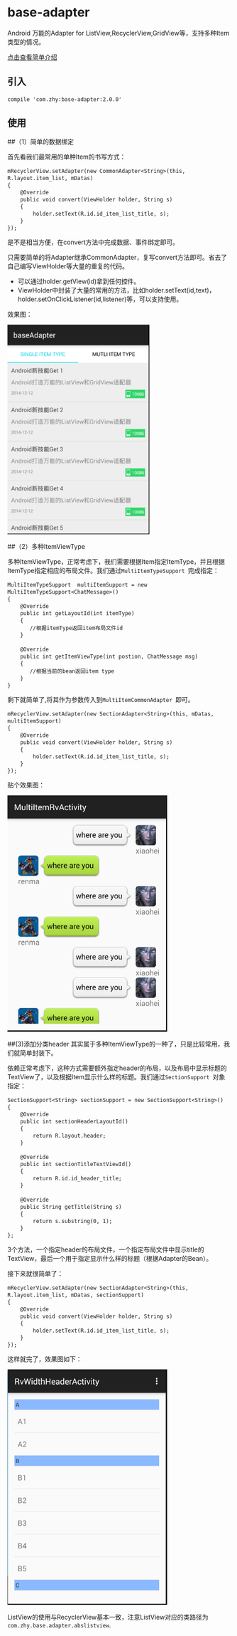 # base-adapter
Android 万能的Adapter for ListView,RecyclerView,GridView等，支持多种Item类型的情况。

[点击查看简单介绍](http://blog.csdn.net/lmj623565791/article/details/51118836)

## 引入

```
compile 'com.zhy:base-adapter:2.0.0'
```

## 使用

##（1）简单的数据绑定

首先看我们最常用的单种Item的书写方式：

```
mRecyclerView.setAdapter(new CommonAdapter<String>(this, R.layout.item_list, mDatas)
{
    @Override
    public void convert(ViewHolder holder, String s)
    {
        holder.setText(R.id.id_item_list_title, s);
    }
});
```
是不是相当方便，在convert方法中完成数据、事件绑定即可。


只需要简单的将Adapter继承CommonAdapter，复写convert方法即可。省去了自己编写ViewHolder等大量的重复的代码。

* 可以通过holder.getView(id)拿到任何控件。
* ViewHolder中封装了大量的常用的方法，比如holder.setText(id,text)，holder.setOnClickListener(id,listener)等，可以支持使用。

效果图：

<img src="screenshot/single.png" width="320px"/>

##（2）多种ItemViewType

多种ItemViewType，正常考虑下，我们需要根据Item指定ItemType，并且根据ItemType指定相应的布局文件。我们通过`MultiItemTypeSupport `完成指定：

```
MultiItemTypeSupport  multiItemSupport = new MultiItemTypeSupport<ChatMessage>()
{
    @Override
    public int getLayoutId(int itemType)
    {
       //根据itemType返回item布局文件id
    }

    @Override
    public int getItemViewType(int postion, ChatMessage msg)
    {
       //根据当前的bean返回item type
    }
}

```
剩下就简单了,将其作为参数传入到`MultiItemCommonAdapter `即可。

```
mRecyclerView.setAdapter(new SectionAdapter<String>(this, mDatas, multiItemSupport)
{
    @Override
    public void convert(ViewHolder holder, String s)
    {
        holder.setText(R.id.id_item_list_title, s);
    }
});
```


贴个效果图：

<img src="screenshot/rvadapter_01.png" width="360px"/>

##(3)添加分类header
其实属于多种ItemViewType的一种了，只是比较常用，我们就简单封装下。

依赖正常考虑下，这种方式需要额外指定header的布局，以及布局中显示标题的TextView了，以及根据Item显示什么样的标题。我们通过`SectionSupport `对象指定：

```
SectionSupport<String> sectionSupport = new SectionSupport<String>()
{
    @Override
    public int sectionHeaderLayoutId()
    {
        return R.layout.header;
    }

    @Override
    public int sectionTitleTextViewId()
    {
        return R.id.id_header_title;
    }

    @Override
    public String getTitle(String s)
    {
        return s.substring(0, 1);
    }
};
```
3个方法，一个指定header的布局文件，一个指定布局文件中显示title的TextView，最后一个用于指定显示什么样的标题（根据Adapter的Bean）。

接下来就很简单了：

```
mRecyclerView.setAdapter(new SectionAdapter<String>(this, R.layout.item_list, mDatas, sectionSupport)
{
    @Override
    public void convert(ViewHolder holder, String s)
    {
        holder.setText(R.id.id_item_list_title, s);
    }
});
```
这样就完了，效果图如下：

<img src="screenshot/rvadapter_02.png" width="360px"/>


ListView的使用与RecyclerView基本一致，注意ListView对应的类路径为`com.zhy.base.adapter.abslistview`.
